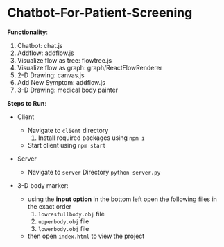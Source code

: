 # Chatbot-For-Patient-Screening

**Functionality**: 
1. Chatbot: chat.js  
2. Addflow: addflow.js  
3. Visualize flow as tree: flowtree.js  
4. Visualize flow as graph: graph/ReactFlowRenderer 	  
5. 2-D Drawing: canvas.js  
6. Add New Symptom: addflow.js  
7. 3-D Drawing: medical body painter  

**Steps to Run**:  
* Client  
    - Navigate to `client` directory  
      1. Install required packages using `npm i`
    - Start client using `npm start`

* Server  
    - Navigate to `server` Directory `python server.py`

* 3-D body marker:  
    - using the **input option** in the bottom left open the following files in the exact order
      1. `lowresfullbody.obj` file
      2. `upperbody.obj` file
      3. `lowerbody.obj` file
    - then open `index.html` to view the project  


